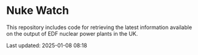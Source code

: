 # Nuke Watch

This repository includes code for retrieving the latest information available on the output of EDF nuclear power plants in the UK.

Last updated: 2025-01-08 08:18